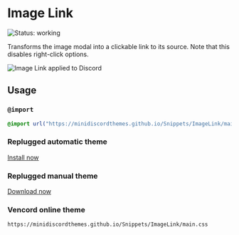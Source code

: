 [preview]: https://minidiscordthemes.github.io/Snippets/ImageLink/preview.avif

# Image Link
![Status: working](https://img.shields.io/badge/status-working-green?style=flat-square)

Transforms the image modal into a clickable link to its source. Note that this disables right-click options.

![Image Link applied to Discord][preview]

## Usage
### `@import`
```css
@import url("https://minidiscordthemes.github.io/Snippets/ImageLink/main.css");
```
### Replugged automatic theme
[Install now](https://replugged.dev/install?identifier=net.saltssaumure.ImageLink)
### Replugged manual theme
[Download now](https://github.com/MiniDiscordThemes/Snippets/releases/latest/download/net.saltssaumure.ImageLink.asar)
### Vencord online theme
```
https://minidiscordthemes.github.io/Snippets/ImageLink/main.css
```